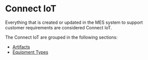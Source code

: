 ﻿# Connect IoT

Everything that is created or updated in the MES system to support customer requirements are considered Connect IoT.

The Connect IoT are grouped in the following sections:
* [Artifacts](/amsosram/techspec>connectiot>iotartifacts)
* [Equipment Types](/amsosram/techspec>connectiot>iotequipmenttypes)


